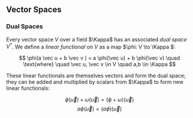 ## Vector Spaces

### Dual Spaces
Every vector space $V$ over a field $\Kappa$ has an associated _dual space_ $V^*$. We define a _linear functional_ on $V$ as a map $\phi: V \to \Kappa $:

$$
    \phi(a \vec u + b \vec v ) = a \phi(\vec u) + b \phi(\vec v) \quad \text{where} \quad \vec u, \vec v \in V \quad a,b \in \Kappa
$$

These linear functionals are themselves vectors and form the dual space; they can be added and multiplied by scalars from $\Kappa$ to form new linear functionals:

$$
    \phi(\vec u) + \omega(\vec u) = (\phi + \omega)(\vec u)
$$
$$
    a \phi (\vec u) = (a \phi)(\vec u) 
$$

